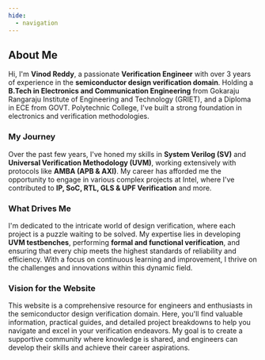 ```yaml
---
hide:
  - navigation
---
```


## About Me

<!-- ![Vinod Reddy, Verification Engineer, semiconductor design verification domain](#) -->

Hi, I'm **Vinod Reddy**, a passionate **Verification Engineer** with over 3 years of experience in the **semiconductor design verification domain**. Holding a **B.Tech in Electronics and Communication Engineering** from Gokaraju Rangaraju Institute of Engineering and Technology (GRIET), and a Diploma in ECE from GOVT. Polytechnic College, I've built a strong foundation in electronics and verification methodologies.

### My Journey
Over the past few years, I've honed my skills in **System Verilog (SV)** and **Universal Verification Methodology (UVM)**, working extensively with protocols like **AMBA (APB & AXI)**. My career has afforded me the opportunity to engage in various complex projects at Intel, where I've contributed to **IP, SoC, RTL, GLS & UPF Verification** and more.

### What Drives Me
I'm dedicated to the intricate world of design verification, where each project is a puzzle waiting to be solved. My expertise lies in developing **UVM testbenches**, performing **formal and functional verification**, and ensuring that every chip meets the highest standards of reliability and efficiency. With a focus on continuous learning and improvement, I thrive on the challenges and innovations within this dynamic field.

### Vision for the Website
This website is a comprehensive resource for engineers and enthusiasts in the semiconductor design verification domain. Here, you'll find valuable information, practical guides, and detailed project breakdowns to help you navigate and excel in your verification endeavors. My goal is to create a supportive community where knowledge is shared, and engineers can develop their skills and achieve their career aspirations.
